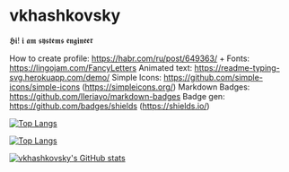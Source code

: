 # vkhashkovsky
𝕳𝖎! 𝖎 𝖆𝖒 𝖘𝖞𝖘𝖙𝖊𝖒𝖘 𝖊𝖓𝖌𝖎𝖓𝖊𝖊𝖗

How to create profile: https://habr.com/ru/post/649363/
+
Fonts: https://lingojam.com/FancyLetters
Animated text: https://readme-typing-svg.herokuapp.com/demo/
Simple Icons: https://github.com/simple-icons/simple-icons (https://simpleicons.org/)
Markdown Badges: https://github.com/Ileriayo/markdown-badges
Badge gen: https://github.com/badges/shields (https://shields.io/)

<!---Для компактной версии-->
[![Top Langs](https://github-readme-stats.vercel.app/api/top-langs/?username=vkhashkovsky&layout=compact)](https://github.com/vkhashkovsky/gpdb)

<!---Для подробной версии-->
[![Top Langs](https://github-readme-stats.vercel.app/api/top-langs/?username=vkhashkovsky)](https://github.com/vkhashkovsky/gpdb)

[![vkhashkovsky's GitHub stats](https://github-readme-stats.vercel.app/api?username=vkhashkovsky)](https://github.com/vkhashkovsky/gpdb)
